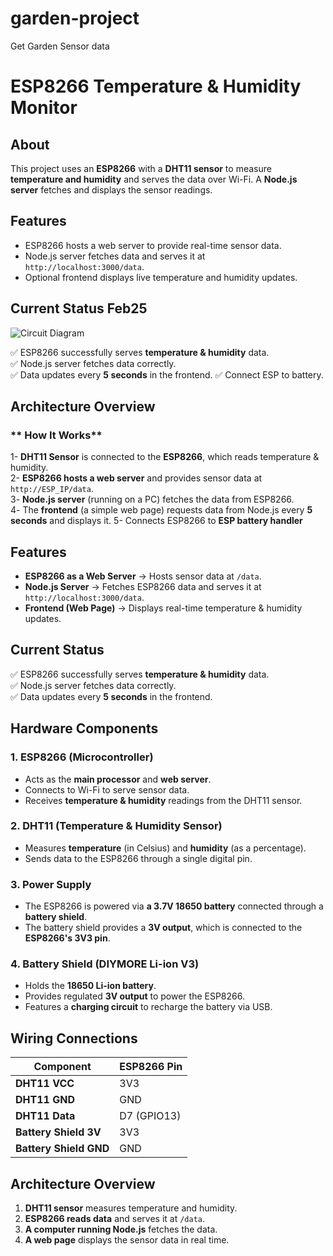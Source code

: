 # garden-project

Get Garden Sensor data

# ESP8266 Temperature & Humidity Monitor

## About

This project uses an **ESP8266** with a **DHT11 sensor** to measure **temperature and humidity** and serves the data over Wi-Fi. A **Node.js server** fetches and displays the sensor readings.

## Features

- ESP8266 hosts a web server to provide real-time sensor data.
- Node.js server fetches data and serves it at `http://localhost:3000/data`.
- Optional frontend displays live temperature and humidity updates.

## Current Status Feb25

![Circuit Diagram](https://github.com/lcniell123/garden-project/blob/main/img/4-connect-battery/battery-connect-1.jpg)

✅ ESP8266 successfully serves **temperature & humidity** data.  
✅ Node.js server fetches data correctly.  
✅ Data updates every **5 seconds** in the frontend.
✅ Connect ESP to battery.

## Architecture Overview

### ** How It Works**

1- **DHT11 Sensor** is connected to the **ESP8266**, which reads temperature & humidity.  
2- **ESP8266 hosts a web server** and provides sensor data at `http://ESP_IP/data`.  
3️- **Node.js server** (running on a PC) fetches the data from ESP8266.  
4️- The **frontend** (a simple web page) requests data from Node.js every **5 seconds** and displays it.
5- Connects ESP8266 to **ESP battery handler**

## Features

- **ESP8266 as a Web Server** → Hosts sensor data at `/data`.
- **Node.js Server** → Fetches ESP8266 data and serves it at `http://localhost:3000/data`.
- **Frontend (Web Page)** → Displays real-time temperature & humidity updates.

## Current Status

✅ ESP8266 successfully serves **temperature & humidity** data.  
✅ Node.js server fetches data correctly.  
✅ Data updates every **5 seconds** in the frontend.

## Hardware Components

### **1. ESP8266 (Microcontroller)**

- Acts as the **main processor** and **web server**.
- Connects to Wi-Fi to serve sensor data.
- Receives **temperature & humidity** readings from the DHT11 sensor.

### **2. DHT11 (Temperature & Humidity Sensor)**

- Measures **temperature** (in Celsius) and **humidity** (as a percentage).
- Sends data to the ESP8266 through a single digital pin.

### **3. Power Supply**

- The ESP8266 is powered via **a 3.7V 18650 battery** connected through a **battery shield**.
- The battery shield provides a **3V output**, which is connected to the **ESP8266's 3V3 pin**.

### **4. Battery Shield (DIYMORE Li-ion V3)**

- Holds the **18650 Li-ion battery**.
- Provides regulated **3V output** to power the ESP8266.
- Features a **charging circuit** to recharge the battery via USB.

## Wiring Connections

| **Component**          | **ESP8266 Pin** |
| ---------------------- | --------------- |
| **DHT11 VCC**          | 3V3             |
| **DHT11 GND**          | GND             |
| **DHT11 Data**         | D7 (GPIO13)     |
| **Battery Shield 3V**  | 3V3             |
| **Battery Shield GND** | GND             |

## Architecture Overview

1. **DHT11 sensor** measures temperature and humidity.
2. **ESP8266 reads data** and serves it at `/data`.
3. **A computer running Node.js** fetches the data.
4. **A web page** displays the sensor data in real time.
